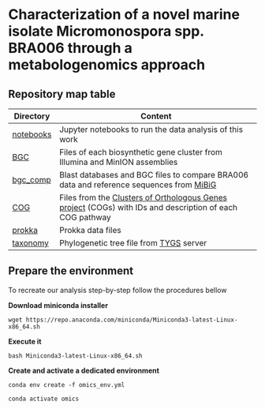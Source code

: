 # Characterization of a novel marine isolate Micromonospora spp. BRA006 through a metabologenomics approach

## Repository map table

|Directory | Content |
|--------- | ------- |
|[notebooks](/notebooks)|Jupyter notebooks to run the data analysis of this work|
|[BGC](/BGC)|Files of each biosynthetic gene cluster from Illumina and MinION assemblies   |
|[bgc_comp](/bgc_comp)|Blast databases and BGC files to compare BRA006 data and reference sequences from [MiBiG](https://mibig.secondarymetabolites.org/)|
|[COG](/COG)|Files from the [Clusters of Orthologous Genes project](https://www.ncbi.nlm.nih.gov/research/cog) (COGs) with IDs and description of each COG pathway|
|[prokka](/prokka)|Prokka data files|
|[taxonomy](/taxonomy)|Phylogenetic tree file from [TYGS](https://tygs.dsmz.de/) server|


## Prepare the environment
To recreate our analysis step-by-step follow the procedures bellow

**Download miniconda installer**
```
wget https://repo.anaconda.com/miniconda/Miniconda3-latest-Linux-x86_64.sh
```
**Execute it**
```
bash Miniconda3-latest-Linux-x86_64.sh
```
**Create and activate a dedicated environment**

```
conda env create -f omics_env.yml

conda activate omics 
```

